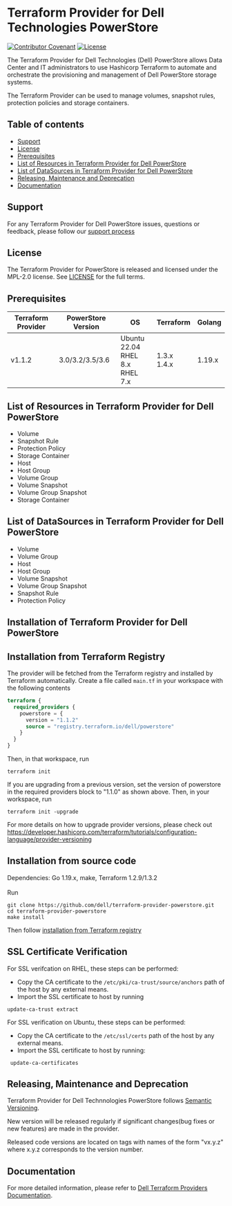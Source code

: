 <!--
Copyright (c) 2022 Dell Inc., or its subsidiaries. All Rights Reserved.
Licensed under the Mozilla Public License Version 2.0 (the "License");
you may not use this file except in compliance with the License.
You may obtain a copy of the License at
    http://mozilla.org/MPL/2.0/
Unless required by applicable law or agreed to in writing, software
distributed under the License is distributed on an "AS IS" BASIS,
WITHOUT WARRANTIES OR CONDITIONS OF ANY KIND, either express or implied.
See the License for the specific language governing permissions and
limitations under the License.
-->
# Terraform Provider for Dell Technologies PowerStore

[![Contributor Covenant](https://img.shields.io/badge/Contributor%20Covenant-v2.0%20adopted-ff69b4.svg)](about/CODE_OF_CONDUCT.md)
[![License](https://img.shields.io/badge/License-MPL_2.0-blue.svg)](LICENSE)


The Terraform Provider for Dell Technologies (Dell) PowerStore allows Data Center and IT administrators to use Hashicorp Terraform to automate and orchestrate the provisioning and management of Dell PowerStore storage systems.

The Terraform Provider can be used to manage volumes, snapshot rules, protection policies and storage containers.

## Table of contents

* [Support](#support)
* [License](#license)
* [Prerequisites](#prerequisites)
* [List of Resources in Terraform Provider for Dell PowerStore](#list-of-resources-in-terraform-provider-for-dell-powerstore)
* [List of DataSources in Terraform Provider for Dell PowerStore](#list-of-datasources-in-terraform-provider-for-dell-powerstore)
* [Releasing, Maintenance and Deprecation](#releasing-maintenance-and-deprecation)
* [Documentation](#documentation)

## Support
For any Terraform Provider for Dell PowerStore issues, questions or feedback, please follow our [support process](https://github.com/dell/dell-terraform-providers/blob/main/docs/SUPPORT.md)

## License
The Terraform Provider for PowerStore is released and licensed under the MPL-2.0 license. See [LICENSE](https://github.com/dell/terraform-provider-powerstore/blob/main/LICENSE) for the full terms.

## Prerequisites

| **Terraform Provider** | **PowerStore Version** | **OS** | **Terraform** | **Golang**
|---------------------|-----------------------|-------|--------------------|--------------------------|
| v1.1.2 | 3.0/3.2/3.5/3.6 | Ubuntu 22.04 <br> RHEL 8.x <br> RHEL 7.x | 1.3.x <br> 1.4.x <br> | 1.19.x

## List of Resources in Terraform Provider for Dell PowerStore
  * Volume
  * Snapshot Rule
  * Protection Policy
  * Storage Container
  * Host
  * Host Group
  * Volume Group
  * Volume Snapshot
  * Volume Group Snapshot
  * Storage Container

## List of DataSources in Terraform Provider for Dell PowerStore
  * Volume
  * Volume Group
  * Host
  * Host Group
  * Volume Snapshot
  * Volume Group Snapshot
  * Snapshot Rule
  * Protection Policy

## Installation of Terraform Provider for Dell PowerStore

## Installation from Terraform Registry

The provider will be fetched from the Terraform registry and installed by Terraform automatically.
Create a file called `main.tf` in your workspace with the following contents

```terraform
terraform {
  required_providers {
    powerstore = {
      version = "1.1.2"
      source = "registry.terraform.io/dell/powerstore"
    }
  }
}
```
Then, in that workspace, run
```
terraform init
```

If you are upgrading from a previous version, set the version of powerstore in the required providers block to "1.1.0" as shown above.
Then, in your workspace, run
```
terraform init -upgrade
```
For more details on how to upgrade provider versions, please check out https://developer.hashicorp.com/terraform/tutorials/configuration-language/provider-versioning

## Installation from source code

Dependencies: Go 1.19.x, make, Terraform 1.2.9/1.3.2
<br>
<br>
Run
```
git clone https://github.com/dell/terraform-provider-powerstore.git
cd terraform-provider-powerstore
make install
```
Then follow [installation from Terraform registry](#installation-from-terraform-registry)

## SSL Certificate Verification

For SSL verifcation on RHEL, these steps can be performed:
 * Copy the CA certificate to the `/etc/pki/ca-trust/source/anchors` path of the host by any external means.
 * Import the SSL certificate to host by running
```
update-ca-trust extract
```
For SSL verification on Ubuntu, these steps can be performed:
 * Copy the CA certificate to the `/etc/ssl/certs` path of the host by any external means.
 * Import the SSL certificate to host by running:
 ```
  update-ca-certificates
```

## Releasing, Maintenance and Deprecation

Terraform Provider for Dell Technnologies PowerStore follows [Semantic Versioning](https://semver.org/).

New version will be released regularly if significant changes(bug fixes or new features) are made in the provider.

Released code versions are located on tags with names of the form "vx.y.z" where x.y.z corresponds to the version number.

## Documentation
For more detailed information, please refer to [Dell Terraform Providers Documentation](https://dell.github.io/terraform-docs/).
